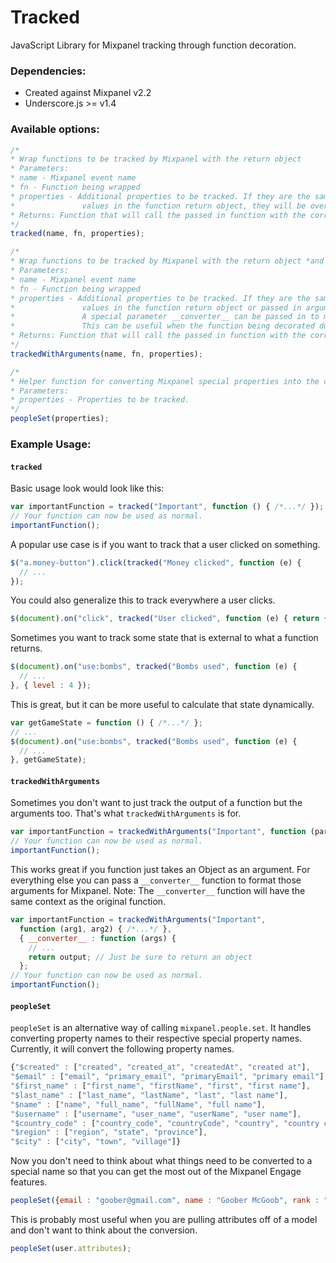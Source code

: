 Tracked
===============

JavaScript Library for Mixpanel tracking through function decoration.

### Dependencies:

* Created against Mixpanel v2.2
* Underscore.js >= v1.4

### Available options:

```javascript
/*
* Wrap functions to be tracked by Mixpanel with the return object
* Parameters:
* name - Mixpanel event name
* fn - Function being wrapped
* properties - Additional properties to be tracked. If they are the same as
*               values in the function return object, they will be overridden.
* Returns: Function that will call the passed in function with the correct context and parameters
*/
tracked(name, fn, properties);

/*
* Wrap functions to be tracked by Mixpanel with the return object *and the passed in parameters*
* Parameters:
* name - Mixpanel event name
* fn - Function being wrapped
* properties - Additional properties to be tracked. If they are the same as
*               values in the function return object or passed in arguments, they will be overridden.
*               A special parameter __converter__ can be passed in to manipulate the format of the original arguments.
*               This can be useful when the function being decorated does not take an object as input.
* Returns: Function that will call the passed in function with the correct context and parameters
*/
trackedWithArguments(name, fn, properties);

/*
* Helper function for converting Mixpanel special properties into the correct names for the People API.
* Parameters:
* properties - Properties to be tracked.
*/
peopleSet(properties);
```

### Example Usage:

#### `tracked`

Basic usage look would look like this:
```javascript
var importantFunction = tracked("Important", function () { /*...*/ });
// Your function can now be used as normal.
importantFunction();
```

A popular use case is if you want to track that a user clicked on something.
```javascript
$("a.money-button").click(tracked("Money clicked", function (e) {
  // ...
});
```

You could also generalize this to track everywhere a user clicks.
```javascript
$(document).on("click", tracked("User clicked", function (e) { return { target : e.target }; });
```

Sometimes you want to track some state that is external to what a function returns.
```javascript
$(document).on("use:bombs", tracked("Bombs used", function (e) {
  // ...
}, { level : 4 });
```

This is great, but it can be more useful to calculate that state dynamically.
```javascript
var getGameState = function () { /*...*/ };
// ...
$(document).on("use:bombs", tracked("Bombs used", function (e) {
  // ...
}, getGameState);
```

#### `trackedWithArguments`

Sometimes you don't want to just track the output of a function but the arguments too. That's what `trackedWithArguments` is for.
```javascript
var importantFunction = trackedWithArguments("Important", function (parameters) { /*...*/ });
// Your function can now be used as normal.
importantFunction();
```

This works great if you function just takes an Object as an argument.
For everything else you can pass a `__converter__` function to format those arguments for Mixpanel.
Note: The `__converter__` function will have the same context as the original function.
```javascript
var importantFunction = trackedWithArguments("Important",
  function (arg1, arg2) { /*...*/ },
  { __converter__ : function (args) {
    // ...
    return output; // Just be sure to return an object
  };
// Your function can now be used as normal.
importantFunction();
```

#### `peopleSet`
`peopleSet` is an alternative way of calling `mixpanel.people.set`. It handles converting property names to their respective special property names.
Currently, it will convert the following property names.

```javascript
{"$created" : ["created", "created_at", "createdAt", "created at"],
"$email" : ["email", "primary_email", "primaryEmail", "primary email"],
"$first_name" : ["first_name", "firstName", "first", "first name"],
"$last_name" : ["last_name", "lastName", "last", "last name"],
"$name" : ["name", "full_name", "fullName", "full name"],
"$username" : ["username", "user_name", "userName", "user name"],
"$country_code" : ["country_code", "countryCode", "country", "country code"],
"$region" : ["region", "state", "province"],
"$city" : ["city", "town", "village"]}
```

Now you don't need to think about what things need to be converted to a special name so that you can get the most out of the Mixpanel Engage features.
```javascript
peopleSet({email : "goober@gmail.com", name : "Goober McGoob", rank : "Space Cadet" });
```

This is probably most useful when you are pulling attributes off of a model and don't want to think about the conversion.
```javascript
peopleSet(user.attributes);
```